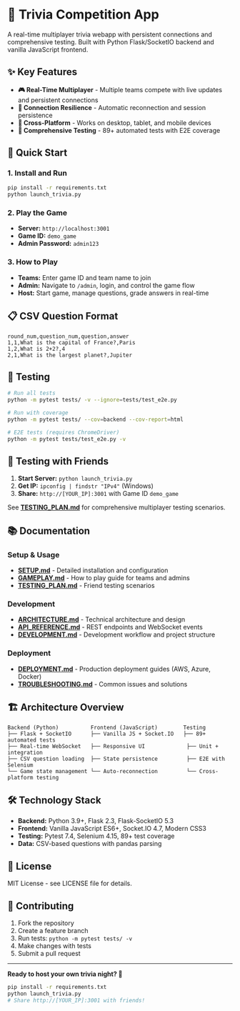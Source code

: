 # 🎯 Trivia Competition App

A real-time multiplayer trivia webapp with persistent connections and comprehensive testing. Built with Python Flask/SocketIO backend and vanilla JavaScript frontend.

## ✨ Key Features

- **🎮 Real-Time Multiplayer** - Multiple teams compete with live updates and persistent connections
- **🔄 Connection Resilience** - Automatic reconnection and session persistence
- **📱 Cross-Platform** - Works on desktop, tablet, and mobile devices
- **🧪 Comprehensive Testing** - 89+ automated tests with E2E coverage

## 🚀 Quick Start

### 1. Install and Run
```bash
pip install -r requirements.txt
python launch_trivia.py
```

### 2. Play the Game
- **Server:** `http://localhost:3001`
- **Game ID:** `demo_game` 
- **Admin Password:** `admin123`

### 3. How to Play
- **Teams:** Enter game ID and team name to join
- **Admin:** Navigate to `/admin`, login, and control the game flow
- **Host:** Start game, manage questions, grade answers in real-time

## 📋 CSV Question Format

```csv
round_num,question_num,question,answer
1,1,What is the capital of France?,Paris
1,2,What is 2+2?,4
2,1,What is the largest planet?,Jupiter
```

## 🧪 Testing

```bash
# Run all tests
python -m pytest tests/ -v --ignore=tests/test_e2e.py

# Run with coverage
python -m pytest tests/ --cov=backend --cov-report=html

# E2E tests (requires ChromeDriver)
python -m pytest tests/test_e2e.py -v
```

## 👥 Testing with Friends

1. **Start Server:** `python launch_trivia.py`
2. **Get IP:** `ipconfig | findstr "IPv4"` (Windows) 
3. **Share:** `http://[YOUR_IP]:3001` with Game ID `demo_game`

See **[TESTING_PLAN.md](docs/TESTING_PLAN.md)** for comprehensive multiplayer testing scenarios.

## 📚 Documentation

### Setup & Usage
- **[SETUP.md](docs/SETUP.md)** - Detailed installation and configuration
- **[GAMEPLAY.md](docs/GAMEPLAY.md)** - How to play guide for teams and admins
- **[TESTING_PLAN.md](docs/TESTING_PLAN.md)** - Friend testing scenarios

### Development  
- **[ARCHITECTURE.md](docs/ARCHITECTURE.md)** - Technical architecture and design
- **[API_REFERENCE.md](docs/API_REFERENCE.md)** - REST endpoints and WebSocket events
- **[DEVELOPMENT.md](docs/DEVELOPMENT.md)** - Development workflow and project structure

### Deployment
- **[DEPLOYMENT.md](docs/DEPLOYMENT.md)** - Production deployment guides (AWS, Azure, Docker)
- **[TROUBLESHOOTING.md](docs/TROUBLESHOOTING.md)** - Common issues and solutions

## 🏗️ Architecture Overview

```
Backend (Python)          Frontend (JavaScript)        Testing
├── Flask + SocketIO      ├── Vanilla JS + Socket.IO   ├── 89+ automated tests
├── Real-time WebSocket   ├── Responsive UI             ├── Unit + integration  
├── CSV question loading  ├── State persistence         ├── E2E with Selenium
└── Game state management └── Auto-reconnection         └── Cross-platform testing
```

## 🛠️ Technology Stack

- **Backend:** Python 3.9+, Flask 2.3, Flask-SocketIO 5.3
- **Frontend:** Vanilla JavaScript ES6+, Socket.IO 4.7, Modern CSS3  
- **Testing:** Pytest 7.4, Selenium 4.15, 89+ test coverage
- **Data:** CSV-based questions with pandas parsing

## 📝 License

MIT License - see LICENSE file for details.

## 🤝 Contributing

1. Fork the repository
2. Create a feature branch  
3. Run tests: `python -m pytest tests/ -v`
4. Make changes with tests
5. Submit a pull request

---

**Ready to host your own trivia night? 🎉**

```bash
pip install -r requirements.txt
python launch_trivia.py
# Share http://[YOUR_IP]:3001 with friends!
```